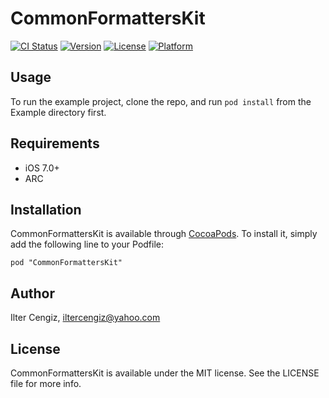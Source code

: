 # CommonFormattersKit

[![CI Status](http://img.shields.io/travis/iltercengiz/CommonFormattersKit.svg?style=flat)](https://travis-ci.org/iltercengiz/CommonFormattersKit)
[![Version](https://img.shields.io/cocoapods/v/CommonFormattersKit.svg?style=flat)](http://cocoadocs.org/docsets/CommonFormattersKit)
[![License](https://img.shields.io/cocoapods/l/CommonFormattersKit.svg?style=flat)](http://cocoadocs.org/docsets/CommonFormattersKit)
[![Platform](https://img.shields.io/cocoapods/p/CommonFormattersKit.svg?style=flat)](http://cocoadocs.org/docsets/CommonFormattersKit)

## Usage

To run the example project, clone the repo, and run `pod install` from the Example directory first.

## Requirements

- iOS 7.0+
- ARC

## Installation

CommonFormattersKit is available through [CocoaPods](http://cocoapods.org). To install
it, simply add the following line to your Podfile:

    pod "CommonFormattersKit"

## Author

Ilter Cengiz, iltercengiz@yahoo.com

## License

CommonFormattersKit is available under the MIT license. See the LICENSE file for more info.

